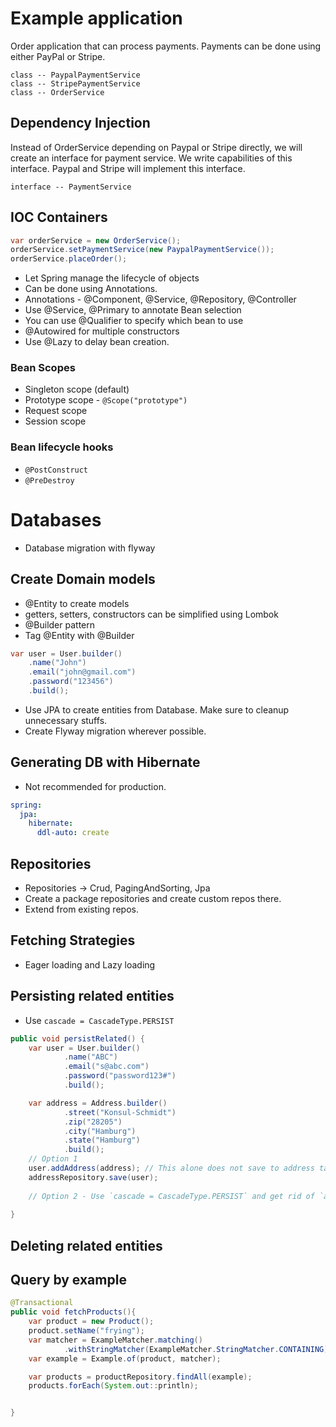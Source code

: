 # Example application
Order application that can process payments. Payments can be done using either PayPal or Stripe.
```
class -- PaypalPaymentService
class -- StripePaymentService
class -- OrderService
```

## Dependency Injection
Instead of OrderService depending on Paypal or Stripe directly, we will create an interface for payment service. We write capabilities of this interface. 
Paypal and Stripe will implement this interface. 
```
interface -- PaymentService
```
## IOC Containers
```java
var orderService = new OrderService();
orderService.setPaymentService(new PaypalPaymentService());
orderService.placeOrder();
```
- Let Spring manage the lifecycle of objects
- Can be done using Annotations. 
- Annotations - @Component, @Service, @Repository, @Controller
- Use @Service, @Primary to annotate Bean selection
- You can use @Qualifier to specify which bean to use
- @Autowired for multiple constructors
- Use @Lazy to delay bean creation.

### Bean Scopes
- Singleton scope (default)
- Prototype scope - `@Scope("prototype")`
- Request scope
- Session scope

### Bean lifecycle hooks
- `@PostConstruct`
- `@PreDestroy`

# Databases
- Database migration with flyway

## Create Domain models
- @Entity to create models
- getters, setters, constructors can be simplified using Lombok
- @Builder pattern
- Tag @Entity with @Builder
```java
var user = User.builder()
    .name("John")
    .email("john@gmail.com")
    .password("123456")
    .build();
```
- Use JPA to create entities from Database. Make sure to cleanup unnecessary stuffs.
- Create Flyway migration wherever possible.
## Generating DB with Hibernate
- Not recommended for production.
```yaml
spring:
  jpa:
    hibernate:
      ddl-auto: create
```
## Repositories
- Repositories -> Crud, PagingAndSorting, Jpa
- Create a package repositories and create custom repos there.
- Extend from existing repos.
## Fetching Strategies
- Eager loading and Lazy loading

## Persisting related entities
- Use `cascade = CascadeType.PERSIST`
```java
public void persistRelated() {
    var user = User.builder()
            .name("ABC")
            .email("s@abc.com")
            .password("password123#")
            .build();

    var address = Address.builder()
            .street("Konsul-Schmidt")
            .zip("28205")
            .city("Hamburg")
            .state("Hamburg")
            .build();
    // Option 1
    user.addAddress(address); // This alone does not save to address table.
    addressRepository.save(user);
    
    // Option 2 - Use `cascade = CascadeType.PERSIST` and get rid of `addressRepository.save(user);`
    
}
```

## Deleting related entities
## Query by example
```java
@Transactional
public void fetchProducts(){
    var product = new Product();
    product.setName("frying");
    var matcher = ExampleMatcher.matching()
            .withStringMatcher(ExampleMatcher.StringMatcher.CONTAINING);
    var example = Example.of(product, matcher);

    var products = productRepository.findAll(example);
    products.forEach(System.out::println);


}
```

